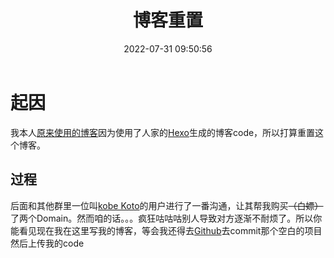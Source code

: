﻿---
title: 博客重置
date: 2022-07-31 09:50:56
tags: 'Blog'
categories: '博客状态'
---
# 起因
我本人[原来使用的博客](https://metablog.pages.dev/)因为使用了人家的[Hexo](https://hexo.io)生成的博客code，所以打算重置这个博客。
<!--more-->

## 过程
后面和其他群里一位叫[kobe Koto](https://www.github.com/kobe-koto)的用户进行了一番沟通，让其帮我购买~~（白嫖）~~了两个Domain。然而咱的话。。。疯狂咕咕咕别人导致对方逐渐不耐烦了。所以你能看见现在我在这里写我的博客，等会我还得去[Github](https://www.github.com)去commit那个空白的项目然后上传我的code